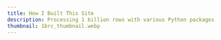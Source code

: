 ```yaml
---
title: How I Built This Site
description: Processing 1 billion rows with various Python packages
thumbnail: 1brc_thumbnail.webp
---
```

